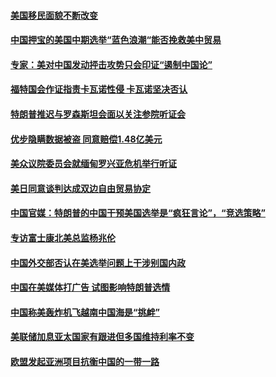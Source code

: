 #### [美国移民面貌不断改变](../pages/zg_yre_rvq/4590904.md) 

#### [中国押宝的美国中期选举“蓝色浪潮“能否挽救美中贸易](../pages/zg_yre_rvq/4590387.md) 

#### [专家：美对中国发动抨击攻势只会印证“遏制中国论”](../pages/zg_yre_rvq/4590377.md) 

#### [福特国会作证指责卡瓦诺性侵 卡瓦诺坚决否认](../pages/zg_yre_rvq/4590150.md) 

#### [特朗普推迟与罗森斯坦会面以关注参院听证会](../pages/zg_yre_rvq/4590134.md) 

#### [优步隐瞒数据被盗 同意赔偿1.48亿美元](../pages/zg_yre_rvq/4589984.md) 

#### [美众议院委员会就缅甸罗兴亚危机举行听证](../pages/zg_yre_rvq/4589973.md) 

#### [美日同意谈判达成双边自由贸易协定](../pages/zg_yre_rvq/4589905.md) 

#### [中国官媒：特朗普的中国干预美国选举是“疯狂言论”，“竞选策略”](../pages/zg_yre_rvq/4589900.md) 

#### [专访富士康北美总监杨兆伦](../pages/zg_yre_rvq/4589888.md) 

#### [中国外交部否认在美选举问题上干涉别国内政](../pages/zg_yre_rvq/4589536.md) 

#### [中国在美媒体打广告 试图影响特朗普选情](../pages/zg_yre_rvq/4589509.md) 

#### [中国称美轰炸机飞越南中国海是“挑衅”](../pages/zg_yre_rvq/4589474.md) 

#### [美联储加息亚太国家有跟进但多国维持利率不变](../pages/zg_yre_rvq/4589461.md) 

#### [欧盟发起亚洲项目抗衡中国的一带一路](../pages/zg_yre_rvq/4589433.md) 

